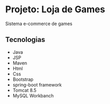 
# Projeto: Loja de Games

Sistema e-commerce de games

## Tecnologias
- Java
- JSP
- Maven
- Html
- Css
- Bootstrap
- spring-boot framework
- Tomcat 8.5
- MySQL Workbanch
